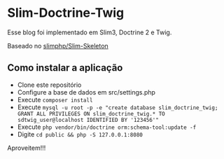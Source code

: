 # Slim-Doctrine-Twig

Esse blog foi implementado em Slim3, Doctrine 2 e Twig.


Baseado no [slimphp/Slim-Skeleton](https://github.com/slimphp/Slim-Skeleton)

## Como instalar a aplicação

- Clone este repositório
- Configure a base de dados em src/settings.php
- Execute `composer install`
- Execute `mysql -u root -p -e "create database slim_doctrine_twig; GRANT ALL PRIVILEGES ON slim_doctrine_twig.* TO sdtwig_user@localhost IDENTIFIED BY '123456'"`
- Execute `php vendor/bin/doctrine orm:schema-tool:update -f`
- Digite `cd public && php -S 127.0.0.1:8080`

Aproveitem!!!
